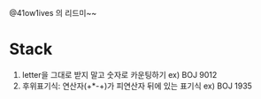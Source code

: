 @41ow1ives 의 리드미~~

# Stack
1. letter을 그대로 받지 말고 숫자로 카운팅하기 ex) BOJ 9012
2. 후위표기식: 연산자(+*-+)가 피연산자 뒤에 있는 표기식 ex) BOJ 1935